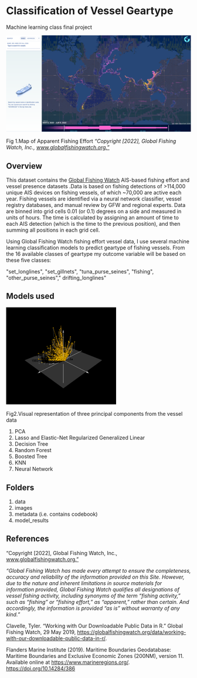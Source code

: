 # Classification of Vessel Geartype 

Machine learning class final project




<img src="images/GFW-fishingmap-6_10_2022, 10_52_12 PM.png">





Fig 1.Map of Apparent Fishing Effort <em> “Copyright [2022], Global Fishing Watch, Inc., www.globalfishingwatch.org.” </em>

## Overview

This dataset contains the [Global Fishing Watch](https://globalfishingwatch.org/datasets-and-code/) AIS-based fishing effort and vessel presence datasets .Data is based on fishing detections of >114,000 unique AIS devices on fishing vessels, of which ~70,000 are active each year. Fishing vessels are identified via a neural network classifier, vessel registry databases, and manual review by GFW and regional experts. Data are binned into grid cells 0.01 (or 0.1) degrees on a side and measured in units of hours. The time is calculated by assigning an amount of time to each AIS detection (which is the time to the previous position), and then summing all positions in each grid cell.

Using Global Fishing Watch fishing effort vessel data, I use several machine learning classification models to predict geartype of fishing vessels.
From the 16 available classes of geartype my outcome variable will be based on these five classes:

"set_longlines", "set_gillnets", "tuna_purse_seines",	"fishing",			
"other_purse_seines","	drifting_longlines"


## Models used 

<img src="images/3d.png" width="300">

Fig2.Visual representation of three principal components from the vessel data

1. PCA
3. Lasso and Elastic-Net Regularized Generalized Linear 
4. Decision Tree
5. Random Forest
6. Boosted Tree
7. KNN
8. Neural Network


## Folders
1. data 
2. images
3. metadata (i.e. contains codebook)
4. model_results


## References

“Copyright [2022], Global Fishing Watch, Inc., www.globalfishingwatch.org.”

<em>“Global Fishing Watch has made every attempt to ensure the completeness, accuracy and reliability of the information provided on this Site. However, due to the nature and inherent limitations in source materials for information provided, Global Fishing Watch qualifies all designations of vessel fishing activity, including synonyms of the term “fishing activity,” such as “fishing” or “fishing effort,” as “apparent,” rather than certain.  And accordingly, the information is provided “as is” without warranty of any kind.”</em>

Clavelle, Tyler. “Working with Our Downloadable Public Data in R.” Global Fishing Watch, 29 May 2019, https://globalfishingwatch.org/data/working-with-our-downloadable-public-data-in-r/.

Flanders Marine Institute (2019). Maritime Boundaries Geodatabase: Maritime Boundaries and Exclusive Economic Zones (200NM), version 11. Available online at https://www.marineregions.org/. https://doi.org/10.14284/386

